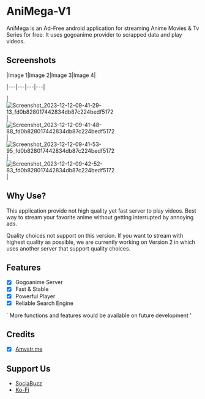 # AniMega-V1

AniMega is an Ad-Free android application for streaming Anime Movies & Tv Series for free. It uses gogoanime provider to scrapped data and play videos.

## Screenshots
|Image 1|Image 2|Image 3|Image 4|
|---|---|---|---|
|![Screenshot_2023-12-12-09-41-29-13_fd0b828017442834db87c224bedf5172](https://github.com/CloverClubWork/BookiFab-Files/assets/114269541/78b69089-8bf8-47b9-ab9b-2b4b3ef93428)
|![Screenshot_2023-12-12-09-41-48-88_fd0b828017442834db87c224bedf5172](https://github.com/CloverClubWork/BookiFab-Files/assets/114269541/8050da65-af00-4a74-93cf-d429a0de206e)
|![Screenshot_2023-12-12-09-41-53-95_fd0b828017442834db87c224bedf5172](https://github.com/CloverClubWork/BookiFab-Files/assets/114269541/834802c5-48e2-45fd-9e0c-d75c382b3b93)
|![Screenshot_2023-12-12-09-42-52-83_fd0b828017442834db87c224bedf5172](https://github.com/CloverClubWork/BookiFab-Files/assets/114269541/69d6b1e5-65de-4118-a7d4-e14c3c584c37) |

## Why Use?
This application provide not high quality yet fast server to play videos. Best way to stream your favorite anime without getting interrupted by annoying ads.

Quality choices not support on this version. If you want to stream with highest quality as possible, we are currently working on Version 2 in which uses another server that support quality choices.

## Features
- [x] Gogoanime Server
- [x] Fast & Stable
- [x] Powerful Player
- [x] Reliable Search Engine

` More functions and features would be available on future development '

## Credits
- [x] [Amvstr.me](https://amvstr.me/)

## Support Us
- [SociaBuzz](https://sociabuzz.com/cloverclub_03/tribe)
- [Ko-Fi](https://ko-fi.com/skyfreak)
